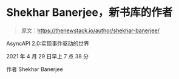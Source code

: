 # Shekhar Banerjee，新书库的作者

> 原文：<https://thenewstack.io/author/shekhar-banerjee/>

AsyncAPI 2.0:实现事件驱动的世界

2021 年 4 月 29 日早上 7 点 38 分

作者 Shekhar Banerjee